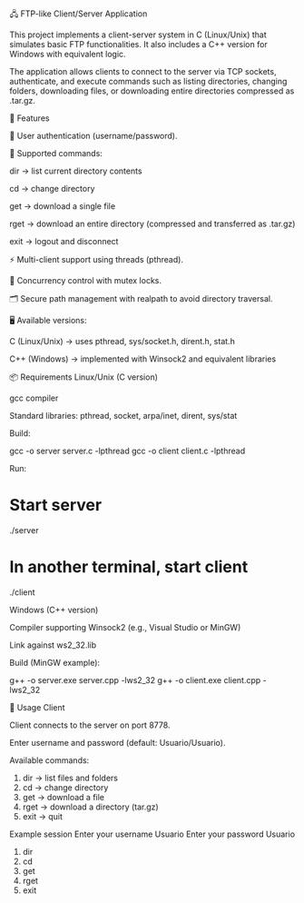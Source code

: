 🖧 FTP-like Client/Server Application

This project implements a client-server system in C (Linux/Unix) that simulates basic FTP functionalities.
It also includes a C++ version for Windows with equivalent logic.

The application allows clients to connect to the server via TCP sockets, authenticate, and execute commands such as listing directories, changing folders, downloading files, or downloading entire directories compressed as .tar.gz.

🚀 Features

🔐 User authentication (username/password).

📂 Supported commands:

dir → list current directory contents

cd → change directory

get → download a single file

rget → download an entire directory (compressed and transferred as .tar.gz)

exit → logout and disconnect

⚡ Multi-client support using threads (pthread).

🔄 Concurrency control with mutex locks.

🗂️ Secure path management with realpath to avoid directory traversal.

🖥️ Available versions:

C (Linux/Unix) → uses pthread, sys/socket.h, dirent.h, stat.h

C++ (Windows) → implemented with Winsock2 and equivalent libraries

📦 Requirements
Linux/Unix (C version)

gcc compiler

Standard libraries: pthread, socket, arpa/inet, dirent, sys/stat

Build:

gcc -o server server.c -lpthread
gcc -o client client.c -lpthread


Run:

# Start server
./server

# In another terminal, start client
./client

Windows (C++ version)

Compiler supporting Winsock2 (e.g., Visual Studio or MinGW)

Link against ws2_32.lib

Build (MinGW example):

g++ -o server.exe server.cpp -lws2_32
g++ -o client.exe client.cpp -lws2_32

🔧 Usage
Client

Client connects to the server on port 8778.

Enter username and password (default: Usuario/Usuario).

Available commands:

1) dir   → list files and folders
2) cd    → change directory
3) get   → download a file
4) rget  → download a directory (tar.gz)
5) exit  → quit

Example session
Enter your username
Usuario
Enter your password
Usuario
1) dir
2) cd
3) get
4) rget
5) exit
